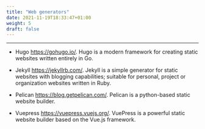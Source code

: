 ```yaml
---
title: "Web generators"
date: 2021-11-19T18:33:47+01:00
weight: 5
draft: false
---
```

***
+ Hugo https://gohugo.io/.
Hugo is a modern framework for creating static websites written entirely in Go.

+ Jekyll https://jekyllrb.com/.
Jekyll is a simple generator for static websites with blogging capabilities; suitable for personal, project or organization websites written in Ruby.

+ Pelican https://blog.getpelican.com/.
Pelican is a python-based static website builder.

+ Vuepress https://vuepress.vuejs.org/.
VuePress is a powerful static website builder based on the Vue.js framework.
